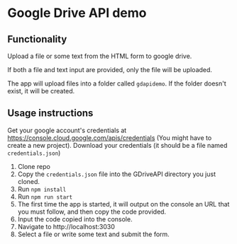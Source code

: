 # Google Drive API demo

## Functionality

Upload a file or some text from the HTML form to google drive.

If both a file and text input are provided, only the file will be uploaded.

The app will upload files into a folder called `gdapidemo`. If the folder doesn't exist, it will be created.

## Usage instructions

Get your google account's credentials at https://console.cloud.google.com/apis/credentials (You might have to create a new project). Download your credentials (it should be a file named `credentials.json`)

1. Clone repo
2. Copy the `credentials.json` file into the GDriveAPI directory you just cloned.
2. Run `npm install` 
3. Run `npm run start`
4. The first time the app is started, it will output on the console an URL that you must follow, and then copy the code provided.
5. Input the code copied into the console.
6. Navigate to http://localhost:3030
7. Select a file or write some text and submit the form.